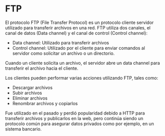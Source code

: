 # FTP

El protocolo FTP (File Transfer Protocol) es un protocolo cliente servidor utilizado para transferir archivos en una red. FTP utiliza dos canales, el canal de datos (Data channel) y el canal de control (Control channel):

- Data channel: Utilizado para transferir archivos
- Control channel: Utilizado por el cliente para enviar comandos al servidor como solicitar un archivo o un directorio.

Cuando un cliente solicita un archivo, el servidor abre un data channel para transferir el archivo hacia el cliente. 

Los clientes pueden performar varias acciones utilizando FTP, tales como:

- Descargar archivos
- Subir archivos
- Eliminar archivos
- Renombrar archivos y copiarlos

Fue utilizado en el pasado y perdió popularidad debido a HTTP para transferir archivos y publicarlos en la web, pero continúa siendo un protocolo común para asegurar datos privados como por ejemplo, en un sistema bancario.